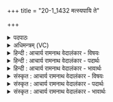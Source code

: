 +++
title = "20-1_1432 मत्स्यपायि ते"

+++
<details><summary>पदपाठः</summary>

म꣡त्सि꣢꣯। अ꣡पा꣢꣯यि। ते꣣। म꣡हः꣢꣯। पा꣡त्र꣢꣯स्य। इ꣣व। हरिवः। मत्सरः꣢। म꣡दः꣢꣯। वृ꣡षा꣢꣯। ते꣣। वृ꣡ष्णे꣢꣯। इ꣡न्दुः꣢꣯। वा꣣जी꣢। स꣣हस्रसा꣡त꣢मः। स꣣हस्र। सा꣡त꣢꣯मः। १४३२।
</details>

<details><summary>अधिमन्त्रम् (VC)</summary>

- इन्द्रः
- अगस्त्यो मैत्रावरुणः
- स्कन्धोग्रीवी बृहती
- मध्यमः
</details>

<details><summary>हिन्दी : आचार्य रामनाथ वेदालंकार - विषयः</summary>

प्रथम मन्त्र में ब्रह्मानन्द का विषय वर्णित है।
</details>

<details><summary>हिन्दी : आचार्य रामनाथ वेदालंकार - पदार्थः</summary>

पदार्थान्वय -  हे (हरिवः) ऋक् और सामवाले इन्द्र जगदीश्वर ! आप (मत्सि) आनन्दित करते हो ! (महः पात्रस्य इव) रस से भरे हुए बड़े घट आदि पात्र के तुल्य (ते) आपका (मदः) उत्साहित करनेवाला (मत्सरः) आनन्द-रूप सोमरस (अपायि) मैंने पी लिया है। अब अपने अन्तरात्मा को कहते हैं—हे मेरे अन्तरात्मन् ! (वृष्णे) बलवान् (ते) तेरे लिए यह (वृषा) औरों पर सुख-वर्षा करनेवाला (वाजी) बलवान् (इन्दुः) आनन्दरूप सोमरस (सहस्रसातमः) असंख्य लाभ पहुँचानेवाला है ॥१॥ यहाँ उपमालङ्कार है ॥१॥
</details>

<details><summary>हिन्दी : आचार्य रामनाथ वेदालंकार - भावार्थः</summary>

भावार्थ -  परमेश्वर जल से पूर्ण कलश के समान आनन्द-रस से परिपूर्ण है। उसका आनन्द-रस पान करके स्तोता का आत्मा कृतार्थ हो जाता है ॥१॥
</details>

<details><summary>संस्कृत : आचार्य रामनाथ वेदालंकार - विषयः</summary>

तत्रादौ ब्रह्मानन्दविषयमाह।
</details>

<details><summary>संस्कृत : आचार्य रामनाथ वेदालंकार - पदार्थः</summary>

पदार्थान्वय -  हे (हरिवः) ऋक्सामरूपहरियुक्त इन्द्र जगदीश्वर ! [ऋक्सामे वा इन्द्रस्य हरी। ष० ब्रा० १।१।] त्वम् (मत्सि) आनन्दयसि। (महः पात्रस्य इव) रसपूर्णस्य महतः घटादिभाजनस्य इव (ते) तव (मदः) मादयिता उत्साहयिता (मत्सरः) आनन्दरूपः सोमरसः। [मत्सरः सोमो मन्दतेस्तृप्तिकर्मणः। निरु० २।५।] (अपायि) मया पीतोऽस्ति। सम्प्रति स्वान्तरात्मानं ब्रूते—हे मदीय अन्तरात्मन् ! (वृष्णे) बलवते (ते) तुभ्यम्, एषः (वृषा) अन्येषु सुखवर्षकः (वाजी) बलवान् (इन्दुः) आनन्दरूपः सोमरसः (सहस्रसातमः) असंख्यातलाभप्रदः वर्तते इति शेषः ॥१॥२ अत्रोपमालङ्कारः ॥१॥
</details>

<details><summary>संस्कृत : आचार्य रामनाथ वेदालंकार - भावार्थः</summary>

भावार्थ -  परमेश्वरः सलिलेन पूर्णः कलश इवानन्दरसेन परिपूर्णोऽस्ति। तदीयमानन्दरसं पीत्वा स्तोतुरात्मा कृतार्थो जायते ॥१॥
</details>